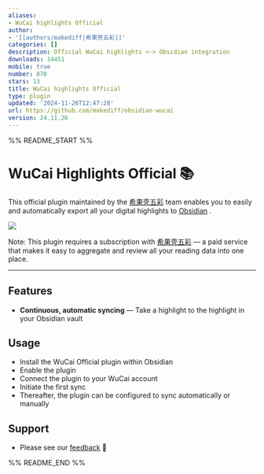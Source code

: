```yaml
---
aliases:
- WuCai highlights Official
author:
- '[[authors/makediff|希果壳五彩]]'
categories: []
description: Official WuCai highlights <-> Obsidian integration
downloads: 14451
mobile: true
number: 870
stars: 13
title: WuCai highlights Official
type: plugin
updated: '2024-11-26T12:47:28'
url: https://github.com/makediff/obsidian-wucai
version: 24.11.26
---
```


%% README_START %%

# WuCai Highlights Official 📚

This official plugin maintained by the [希果壳五彩](https://doc.wucai.site/) team enables you to easily and automatically export all your digital highlights to [Obsidian](https://obsidian.md) .

![](https://wucaiimg.dotalk.cn/plugins/wucai-highlights.png)

Note: This plugin requires a subscription with [希果壳五彩](https://doc.wucai.site/) — a paid service that makes it easy to aggregate and review all your reading data into one place.

---

## Features

* **Continuous, automatic syncing** — Take a highlight to the highlight in your Obsidian vault

## Usage

* Install the WuCai Official plugin within Obsidian
* Enable the plugin
* Connect the plugin to your WuCai account
* Initiate the first sync
* Thereafter, the plugin can be configured to sync automatically or manually

## Support

* Please see our [feedback](https://feedback.dotalk.cn/note/OlA9f2ef3ee.html) 🙂

%% README_END %%